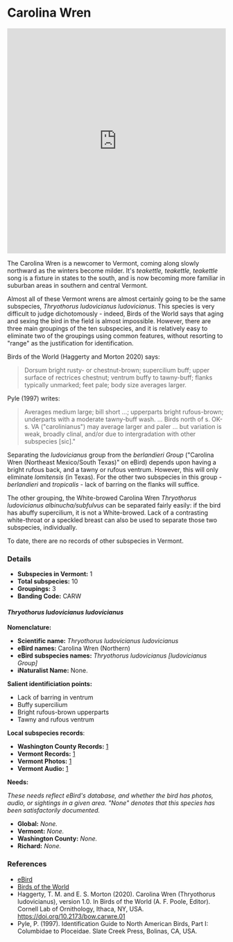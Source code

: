 # Carolina Wren

<iframe width="640" height="518" src="https://macaulaylibrary.org/asset/259540991/embed/640" frameborder="0" allowfullscreen style="width:640px;max-width:100%;"></iframe>

The Carolina Wren is a newcomer to Vermont, coming along slowly northward as the winters become milder. It's _teakettle, teakettle, teakettle_ song is a fixture in states to the south, and is now becoming more familiar in suburban areas in southern and central Vermont.

Almost all of these Vermont wrens are almost certainly going to be the same subspecies, _Thryothorus ludovicianus ludovicianus_. This species is very difficult to judge dichotomously - indeed, Birds of the World says that aging and sexing the bird in the field is almost impossible. However, there are three main groupings of the ten subspecies, and it is relatively easy to eliminate two of the groupings using common features, without resorting to "range" as the justification for identification.

Birds of the World (Haggerty and Morton 2020) says:

> Dorsum bright rusty- or chestnut-brown; supercilium buff; upper surface of rectrices chestnut; ventrum buffy to tawny-buff; flanks typically unmarked; feet pale; body size averages larger.

Pyle (1997) writes:

> Averages medium large; bill short ...; upperparts bright rufous-brown; underparts with a moderate tawny-buff wash. ... Birds north of s. OK-s. VA ("carolinianus") may average larger and paler ... but variation is weak, broadly clinal, and/or due to intergradation with other subspecies [sic]."

Separating the _ludovicianus_ group from the _berlandieri Group_ ("Carolina Wren (Northeast Mexico/South Texas)" on eBird) depends upon having a bright rufous back, and a tawny or rufous ventrum. However, this will only eliminate _lomitensis_ (in Texas). For the other two subspecies in this group - _berlandieri_ and _tropicalis_ - lack of barring on the flanks will suffice.

The other grouping, the White-browed Carolina Wren _Thryothorus ludovicianus albinucha/subfulvus_ can be separated fairly easily: if the bird has abuffy supercilium, it is not a White-browed. Lack of a contrasting white-throat or a speckled breast can also be used to separate those two subspecies, individually.

To date, there are no records of other subspecies in Vermont.

### Details

- **Subspecies in Vermont:** 1  
- **Total subspecies:** 10  
- **Groupings:** 3  
- **Banding Code:** CARW  

#### _Thryothorus ludovicianus ludovicianus_

**Nomenclature:**
- **Scientific name:** _Thryothorus ludovicianus ludovicianus_
- **eBird names:** Carolina Wren (Northern)  
- **eBird subspecies names:** _Thryothorus ludovicianus [ludovicianus Group]_  
- **iNaturalist Name:** None.

**Salient identificiation points:**
- Lack of barring in ventrum
- Buffy supercilium
- Bright rufous-brown upperparts
- Tawny and rufous ventrum

**Local subspecies records**:
- **Washington County Records:** [1](https://ebird.org/map/carwre1?neg=true&env.minX=-168.6833632856752&env.minY=6.5717011761318735&env.maxX=-22.433363285675203&env.maxY=66.89338271362139&zh=true&gp=false&ev=Z&mr=1-12&bmo=1&emo=12&yr=all&byr=1900&eyr=2020)  
- **Vermont Records:** [1](https://ebird.org/map/carwre1?neg=true&env.minX=-168.6833632856752&env.minY=6.5717011761318735&env.maxX=-22.433363285675203&env.maxY=66.89338271362139&zh=true&gp=false&ev=Z&mr=1-12&bmo=1&emo=12&yr=all&byr=1900&eyr=2020)
- **Vermont Photos:** [1](https://ebird.org/media/catalog?taxonCode=carwre1&mediaType=p&region=Vermont,%20United%20States%20(US)&regionCode=US-VT&q=Carolina%20Wren%20(Northern)%20-%20Thryothorus%20ludovicianus%20%5Bludovicianus%20Group%5D)
- **Vermont Audio:** [1](https://ebird.org/media/catalog?taxonCode=carwre1&mediaType=a&region=Vermont,%20United%20States%20(US)&regionCode=US-VT&q=Carolina%20Wren%20(Northern)%20-%20Thryothorus%20ludovicianus%20%5Bludovicianus%20Group%5D)

**Needs:**

_These needs reflect eBird's database, and whether the bird has photos, audio, or sightings in a given area. "None" denotes that this species has been satisfactorily documented._

- **Global:** _None._
- **Vermont:** _None._
- **Washington County:** _None._
- **Richard:** _None._

### References

- [eBird](https://ebird.org/species/amerob)
- [Birds of the World](https://birdsoftheworld.org/bow/species/amerob/cur/systematics)
- Haggerty, T. M. and E. S. Morton (2020). Carolina Wren (Thryothorus ludovicianus), version 1.0. In Birds of the World (A. F. Poole, Editor). Cornell Lab of Ornithology, Ithaca, NY, USA. https://doi.org/10.2173/bow.carwre.01
- Pyle, P. (1997). Identification Guide to North American Birds, Part I: Columbidae to Ploceidae. Slate Creek Press, Bolinas, CA, USA.

